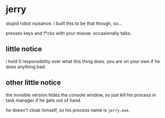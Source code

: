 # jerry
stupid robot nuisance.
i built this to be that though, so...

presses keys and f*cks with your mouse. occasionally talks.

## little notice
i hold 0 responsibility over what this thing does. you are on your own if he does anything bad.

## other little notice
the invisible version hides the console window, so just kill his process in task manager if he gets out of hand.

he doesn't cloak himself, so his process name is `jerry.exe`.